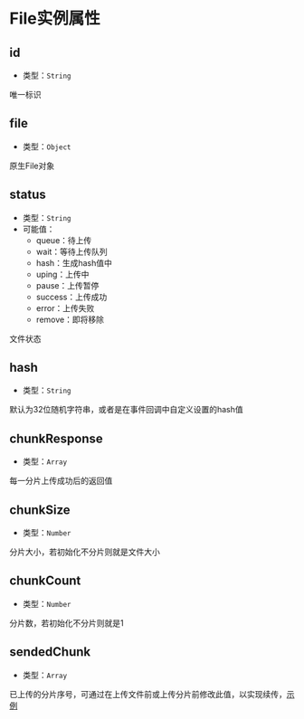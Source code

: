 # File实例属性

## id

+ 类型：`String`

唯一标识

## file

+ 类型：`Object`

原生File对象

## status

+ 类型：`String`
+ 可能值：
  + queue：待上传
  + wait：等待上传队列
  + hash：生成hash值中
  + uping：上传中
  + pause：上传暂停
  + success：上传成功
  + error：上传失败
  + remove：即将移除

文件状态

## hash

+ 类型：`String`

默认为32位随机字符串，或者是在事件回调中自定义设置的hash值

## chunkResponse

+ 类型：`Array`

每一分片上传成功后的返回值

## chunkSize

+ 类型：`Number`

分片大小，若初始化不分片则就是文件大小

## chunkCount

+ 类型：`Number`

分片数，若初始化不分片则就是1

## sendedChunk

+ 类型：`Array`

已上传的分片序号，可通过在上传文件前或上传分片前修改此值，以实现续传，[示例](/v2/example/eg-continue.md)
